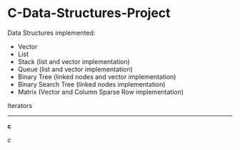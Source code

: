 # C-Data-Structures-Project

Data Structures implemented:
- Vector
- List
- Stack (list and vector implementation)
- Queue (list and vector implementation)
- Binary Tree (linked nodes and vector implementation)
- Binary Search Tree (linked nodes implementation)
- Matrix (Vector and Column Sparse Row implementation)

Iterators
*** 

**c**

*c*


